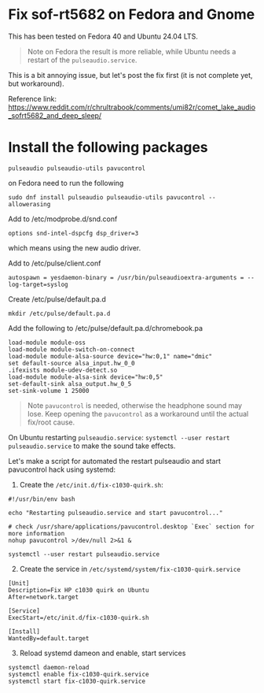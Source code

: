 # Fix sof-rt5682 on Fedora and Gnome

This has been tested on Fedora 40 and Ubuntu 24.04 LTS.

> Note on Fedora the result is more reliable, while Ubuntu needs a restart of the `pulseaudio.service`.

This is a bit annoying issue, but let's post the fix first (it is not complete yet, but workaround).

Reference link: https://www.reddit.com/r/chrultrabook/comments/umi82r/comet_lake_audio_sofrt5682_and_deep_sleep/

# Install the following packages
```
pulseaudio pulseaudio-utils pavucontrol
```
on Fedora need to run the following
```
sudo dnf install pulseaudio pulseaudio-utils pavucontrol --allowerasing
```
Add to /etc/modprobe.d/snd.conf
```
options snd-intel-dspcfg dsp_driver=3
```
which means using the new audio driver.

Add to /etc/pulse/client.conf
```
autospawn = yesdaemon-binary = /usr/bin/pulseaudioextra-arguments = --log-target=syslog
```
 Create /etc/pulse/default.pa.d
```
mkdir /etc/pulse/default.pa.d
```
Add the following to /etc/pulse/default.pa.d/chromebook.pa
```
load-module module-oss
load-module module-switch-on-connect
load-module module-alsa-source device="hw:0,1" name="dmic"
set default-source alsa_input.hw_0_0
.ifexists module-udev-detect.so
load-module module-alsa-sink device="hw:0,5"
set-default-sink alsa_output.hw_0_5
set-sink-volume 1 25000
```

> Note `pavucontrol` is needed, otherwise the headphone sound may lose. Keep opening the `pavucontrol` as a workaround until the actual fix/root cause.

On Ubuntu restarting `pulseaudio.service`: `systemctl --user restart pulseaudio.service` to make the sound take effects.

Let's make a script for automated the restart pulseaudio and start pavucontrol hack using systemd:
1. Create the `/etc/init.d/fix-c1030-quirk.sh`:
```
#!/usr/bin/env bash

echo "Restarting pulseaudio.service and start pavucontrol..."

# check /usr/share/applications/pavucontrol.desktop `Exec` section for more information
nohup pavucontrol >/dev/null 2>&1 &

systemctl --user restart pulseaudio.service
```
2. Create the service in `/etc/systemd/system/fix-c1030-quirk.service`
```
[Unit]
Description=Fix HP c1030 quirk on Ubuntu
After=network.target

[Service]
ExecStart=/etc/init.d/fix-c1030-quirk.sh

[Install]
WantedBy=default.target
```
3. Reload systemd dameon and enable, start services
```
systemctl daemon-reload
systemctl enable fix-c1030-quirk.service
systemctl start fix-c1030-quirk.service
```